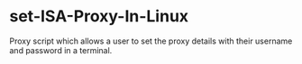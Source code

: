 set-ISA-Proxy-In-Linux
======================

Proxy script which allows a user to set the proxy details with their username and password in a terminal.
